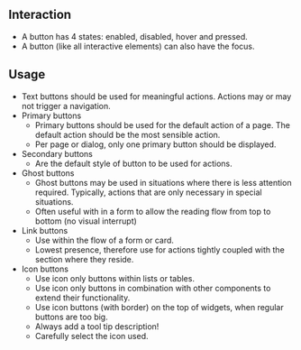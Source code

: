 ## Interaction

* A button has 4 states: enabled, disabled, hover and pressed.
* A button (like all interactive elements) can also have the focus.

## Usage

* Text buttons should be used for meaningful actions. Actions may or may not trigger a navigation.
* Primary buttons
    * Primary buttons should be used for the default action of a page. The default action should be the most
      sensible action.
    * Per page or dialog, only one primary button should be displayed.
* Secondary buttons
    * Are the default style of button to be used for actions.
* Ghost buttons
    * Ghost buttons may be used in situations where there is less attention required. Typically, actions that are only
      necessary in special situations.
    * Often useful with in a form to allow the reading flow from top to bottom (no visual interrupt)
* Link buttons
    * Use within the flow of a form or card.
    * Lowest presence, therefore use for actions tightly coupled with the section where they reside.
* Icon buttons
    * Use icon only buttons within lists or tables.
    * Use icon only buttons in combination with other components to extend their functionality.
    * Use icon buttons (with border) on the top of widgets, when regular buttons are too big.
    * Always add a tool tip description!
    * Carefully select the icon used.
